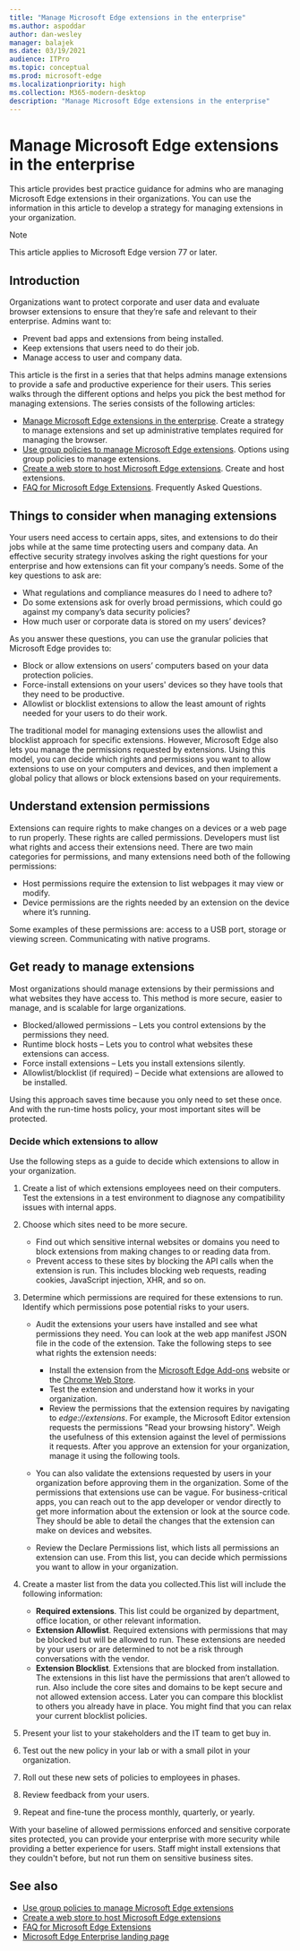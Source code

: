 ```yaml
---
title: "Manage Microsoft Edge extensions in the enterprise"
ms.author: aspoddar
author: dan-wesley
manager: balajek
ms.date: 03/19/2021
audience: ITPro
ms.topic: conceptual
ms.prod: microsoft-edge
ms.localizationpriority: high
ms.collection: M365-modern-desktop
description: "Manage Microsoft Edge extensions in the enterprise"
---
```


# Manage Microsoft Edge extensions in the enterprise

This article provides best practice guidance for admins who are managing Microsoft Edge extensions in their organizations. You can use the information in this article to develop a strategy for managing extensions in your organization.

> [!NOTE]
> This article applies to Microsoft Edge version 77 or later.

## Introduction

Organizations want to protect corporate and user data and evaluate browser extensions to ensure that they’re safe and relevant to their enterprise. Admins want to:

- Prevent bad apps and extensions from being installed.
- Keep extensions that users need to do their job.
- Manage access to user and company data.  

This article is the first in a series that that helps admins manage extensions to provide a safe and productive experience for their users. This series walks through the different options and helps you pick the best method for managing extensions. The series consists of the following articles:

- [Manage Microsoft Edge extensions in the enterprise](microsoft-edge-manage-extensions.md). Create a strategy to manage extensions and set up administrative templates required for managing the browser.
- [Use group policies to manage Microsoft Edge extensions](microsoft-edge-manage-extensions-policies.md). Options using group policies to manage extensions.
- [Create a web store to host Microsoft Edge extensions](microsoft-edge-manage-extensions-webstore.md). Create and host extensions.
- [FAQ for Microsoft Edge Extensions](microsoft-edge-manage-extensions-faq.md). Frequently Asked Questions.

## Things to consider when managing extensions

Your users need access to certain apps, sites, and extensions to do their jobs while at the same time protecting users and company data. An effective security strategy involves asking the right questions for your enterprise and how extensions can fit your company’s needs. Some of the key questions to ask are:

- What regulations and compliance measures do I need to adhere to?
- Do some extensions ask for overly broad permissions, which could go against my company’s data security policies?
- How much user or corporate data is stored on my users’ devices?

As you answer these questions, you can use the granular policies that Microsoft Edge provides to:

- Block or allow extensions on users’ computers based on your data protection policies.
- Force-install extensions on your users' devices so they have tools that they need to be productive.
- Allowlist or blocklist extensions to allow the least amount of rights needed for your users to do their  work.

The traditional model for managing extensions uses the allowlist and blocklist approach for specific extensions. However, Microsoft Edge also lets you manage the permissions requested by extensions. Using this model, you can decide which rights and permissions you want to allow extensions to use on your computers and devices, and then implement a global policy that allows or block extensions based on your requirements.  

## Understand extension permissions

Extensions can require rights to make changes on a devices or a web page to run properly. These rights are called permissions. Developers must list what rights and access their extensions need. There are two main categories for permissions, and many extensions need both of the following permissions:

- Host permissions require the extension to list webpages it may view or modify.
- Device permissions are the rights needed by an extension on the device where it’s running.

Some examples of these permissions are: access to a USB port, storage or viewing screen. Communicating with native programs.  

## Get ready to manage extensions

Most organizations should manage extensions by their permissions and what websites they have access to. This method is more secure, easier to manage, and is scalable for large organizations.  

- Blocked/allowed permissions – Lets you control extensions by the permissions they need.
- Runtime block hosts – Lets you to control what websites these extensions can access.
- Force install extensions – Lets you install extensions silently.
- Allowlist/blocklist (if required) – Decide what extensions are allowed to be installed.

Using this approach saves time because you only need to set these once. And with the run-time hosts policy, your most important sites will be protected.

### Decide which extensions to allow

Use the following steps as a guide to decide which extensions to allow in your organization.

1. Create a list of which extensions employees need on their computers. Test the extensions in a test environment to diagnose any compatibility issues with internal apps.
2. Choose which sites need to be more secure.

   - Find out which sensitive internal websites or domains you need to block extensions from making changes to or reading data from.  
   - Prevent access to these sites by blocking the API calls when the extension is run. This includes blocking web requests, reading cookies, JavaScript injection, XHR, and so on.

3. Determine which permissions are required for these extensions to run. Identify which permissions pose potential risks to your users.

   - Audit the extensions your users have installed and see what permissions they need. You can look at the web app manifest JSON file in the code of the extension. Take the following steps to see what rights the extension needs:

     - Install the extension from the [Microsoft Edge Add-ons](https://microsoftedge.microsoft.com/addons/) website or the [Chrome Web Store](https://chrome.google.com/webstore).
     - Test the extension and understand how it works in your organization.
     - Review the permissions that the extension requires by navigating to *edge://extensions*. For example, the Microsoft Editor extension requests the permissions "Read your browsing history". Weigh the usefulness of this extension against the level of permissions it requests. After you approve an extension for your organization, manage it using the following tools.  

   - You can also validate the extensions requested by users in your organization before approving them in the organization. Some of the permissions that extensions use can be vague. For business-critical apps, you can reach out to the app developer or vendor directly to get more information about the extension or look at the source code. They should be able to detail the changes that the extension can make on devices and websites.
   - Review the Declare Permissions list, which lists all permissions an extension can use. From this list, you can decide which permissions you want to allow in your organization.

4. Create a master list from the data you collected.This list will include the following information:

   - **Required extensions**. This list could be organized by department, office location, or other relevant information.
   - **Extension Allowlist**. Required extensions with permissions that may be blocked but will be allowed to run. These extensions are needed by your users or are determined to not be a risk through conversations with the vendor.
   - **Extension Blocklist**. Extensions that are blocked from installation. The extensions in this list have the permissions that aren’t allowed to run. Also include the core sites and domains to be kept secure and not allowed extension access. Later you can compare this blocklist to others you already have in place. You might find that you can relax your current blocklist policies.

5. Present your list to your stakeholders and the IT team to get buy in.
6. Test out the new policy in your lab or with a small pilot in your organization.
7. Roll out these new sets of policies to employees in phases.
8. Review feedback from your users.
9. Repeat and fine-tune the process monthly, quarterly, or yearly.

With your baseline of allowed permissions enforced and sensitive corporate sites protected, you can provide your enterprise with more security while providing a better experience for users. Staff might install extensions that they couldn't before, but not run them on sensitive business sites.  

## See also

- [Use group policies to manage Microsoft Edge extensions](microsoft-edge-manage-extensions-policies.md)
- [Create a web store to host Microsoft Edge extensions](microsoft-edge-manage-extensions-webstore.md)
- [FAQ for Microsoft Edge Extensions](microsoft-edge-manage-extensions-faq.md)
- [Microsoft Edge Enterprise landing page](https://aka.ms/EdgeEnterprise)